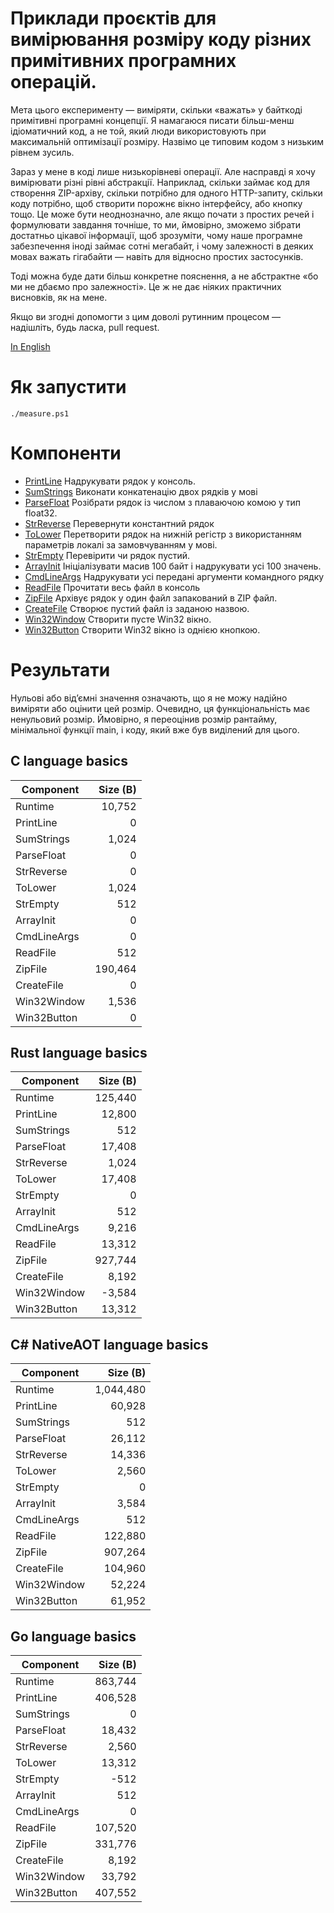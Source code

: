 Приклади проєктів для вимірювання розміру коду різних примітивних програмних операцій.
==========================

Мета цього експерименту — виміряти, скільки «важать» у байткоді примітивні програмні концепції.
Я намагаюся писати більш-менш ідіоматичний код, а не той, який люди використовують при максимальній оптимізації розміру.
Назвімо це типовим кодом з низьким рівнем зусиль.

Зараз у мене в коді лише низькорівневі операції. Але насправді я хочу вимірювати різні рівні абстракції.
Наприклад, скільки займає код для створення ZIP-архіву, скільки потрібно для одного HTTP-запиту,
скільки коду потрібно, щоб створити порожнє вікно інтерфейсу, або кнопку тощо. Це може бути неоднозначно,
але якщо почати з простих речей і формулювати завдання точніше, то ми, ймовірно, зможемо зібрати достатньо цікавої інформації,
щоб зрозуміти, чому наше програмне забезпечення іноді займає сотні мегабайт,
і чому залежності в деяких мовах важать гігабайти — навіть для відносно простих застосунків.

Тоді можна буде дати більш конкретне пояснення, а не абстрактне «бо ми не дбаємо про залежності».
Це ж не дає ніяких практичних висновків, як на мене.

Якщо ви згодні допомогти з цим доволі рутинним процесом — надішліть, будь ласка, pull request.

[In English](./README.md)

# Як запустити
```
./measure.ps1
```

# Компоненти

- [PrintLine](./printline) Надрукувати рядок у консоль.
- [SumStrings](./sum_strings) Виконати конкатенацію двох рядків у мові
- [ParseFloat](./parse_float) Розібрати рядок із числом з плаваючою комою у тип float32.
- [StrReverse](./strreverse) Перевернути константний рядок
- [ToLower](./tolower) Перетворити рядок на нижній регістр з використанням параметрів локалі за замовчуванням у мові.
- [StrEmpty](./strempty) Перевірити чи рядок пустий.
- [ArrayInit](./arrayinit) Ініціалізувати масив 100 байт і надрукувати усі 100 значень.
- [CmdLineArgs](./cmdlineargs) Надрукувати усі передані аргументи командного рядку
- [ReadFile](./readfile) Прочитати весь файл в консоль
- [ZipFile](./archivefile) Архівує рядок у один файл запакований в ZIP файл.
- [CreateFile](./createfile) Створює пустий файл із заданою назвою.
- [Win32Window](./win32_window) Створити пусте Win32 вікно.
- [Win32Button](./win32_button) Створити Win32 вікно із однією кнопкою.

# Результати

Нульові або від’ємні значення означають, що я не можу надійно виміряти або оцінити цей розмір.
Очевидно, ця функціональність має ненульовий розмір.
Ймовірно, я переоцінив розмір рантайму, мінімальної функції main, і коду, який вже був виділений для цього.


## C language basics
| Component    | Size (B) |
| ------------ | -----: |
| Runtime    | 10,752 |
| PrintLine  | 0 |
| SumStrings | 1,024 |
| ParseFloat | 0 |
| StrReverse | 0 |
| ToLower    | 1,024 |
| StrEmpty   | 512 |
| ArrayInit  | 0 |
| CmdLineArgs| 0 |
| ReadFile   | 512 |
| ZipFile    | 190,464 |
| CreateFile | 0 |
| Win32Window| 1,536 |
| Win32Button| 0 |

## Rust language basics
| Component    | Size (B) |
| ------------ | -----: |
| Runtime    | 125,440 |
| PrintLine  | 12,800 |
| SumStrings | 512 |
| ParseFloat | 17,408 |
| StrReverse | 1,024 |
| ToLower    | 17,408 |
| StrEmpty   | 0 |
| ArrayInit  | 512 |
| CmdLineArgs| 9,216 |
| ReadFile   | 13,312 |
| ZipFile    | 927,744 |
| CreateFile | 8,192 |
| Win32Window| -3,584 |
| Win32Button| 13,312 |

## C# NativeAOT language basics
| Component    | Size (B) |
| ------------ | -----: |
| Runtime    | 1,044,480 |
| PrintLine  | 60,928 |
| SumStrings | 512 |
| ParseFloat | 26,112 |
| StrReverse | 14,336 |
| ToLower    | 2,560 |
| StrEmpty   | 0 |
| ArrayInit  | 3,584 |
| CmdLineArgs| 512 |
| ReadFile   | 122,880 |
| ZipFile    | 907,264 |
| CreateFile | 104,960 |
| Win32Window| 52,224 |
| Win32Button| 61,952 |

## Go language basics
| Component    | Size (B) |
| ------------ | -----: |
| Runtime    | 863,744 |
| PrintLine  | 406,528 |
| SumStrings | 0 |
| ParseFloat | 18,432 |
| StrReverse | 2,560 |
| ToLower    | 13,312 |
| StrEmpty   | -512 |
| ArrayInit  | 512 |
| CmdLineArgs| 0 |
| ReadFile   | 107,520 |
| ZipFile    | 331,776 |
| CreateFile | 8,192 |
| Win32Window| 33,792 |
| Win32Button| 407,552 |